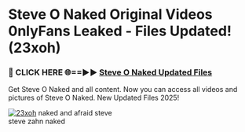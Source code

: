 # Steve O Naked Original Videos 0nlyFans Leaked - Files Updated! (23xoh)

<h3>🔴 CLICK HERE 🌐==►► <a href="https://tinyurl.com/up5wt9bj" rel="nofollow">Steve O Naked Updated Files</a></h3>

Get Steve O Naked and all content. Now you can access all videos and pictures of Steve O Naked. New Updated Files 2025!

[![23xoh](https://i.imgur.com/ABiUzMV.gif)](https://tinyurl.com/up5wt9bj)
naked and afraid steve<br>
steve zahn naked